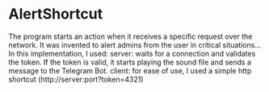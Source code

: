 # AlertShortcut
The program starts an action when it receives a specific request over the network.
It was invented to alert admins from the user in critical situations...
In this implementation, I used:
server: waits for a connection and validates the token. If the token is valid, it starts playing the sound file and sends a message to the Telegram Bot.
client: for ease of use, I used a simple http shortcut (http://server:port?token=4321)
